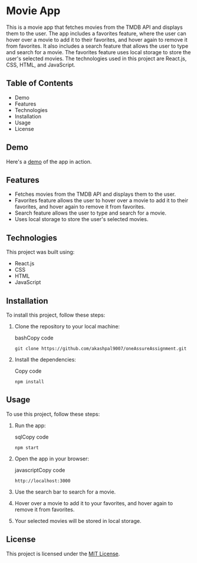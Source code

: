 Movie App
=========

This is a movie app that fetches movies from the TMDB API and displays them to the user. The app includes a favorites feature, where the user can hover over a movie to add it to their favorites, and hover again to remove it from favorites. It also includes a search feature that allows the user to type and search for a movie. The favorites feature uses local storage to store the user's selected movies. The technologies used in this project are React.js, CSS, HTML, and JavaScript.

Table of Contents
-----------------

- Demo
- Features
- Technologies
- Installation
- Usage
- License

Demo
----

Here's a [demo](https://moviesure.netlify.app/) of the app in action.

Features
--------

-   Fetches movies from the TMDB API and displays them to the user.
-   Favorites feature allows the user to hover over a movie to add it to their favorites, and hover again to remove it from favorites.
-   Search feature allows the user to type and search for a movie.
-   Uses local storage to store the user's selected movies.

Technologies
------------

This project was built using:

-   React.js
-   CSS
-   HTML
-   JavaScript

Installation
------------

To install this project, follow these steps:

1.  Clone the repository to your local machine:

    bashCopy code

    `git clone https://github.com/akashpal9007/oneAssureAssignment.git`

2.  Install the dependencies:

    Copy code

    `npm install`

Usage
-----

To use this project, follow these steps:

1.  Run the app:

    sqlCopy code

    `npm start`

2.  Open the app in your browser:

    javascriptCopy code

    `http://localhost:3000`

3.  Use the search bar to search for a movie.

4.  Hover over a movie to add it to your favorites, and hover again to remove it from favorites.

5.  Your selected movies will be stored in local storage.


License
-------

This project is licensed under the [MIT License](https://chat.openai.com/chat/LICENSE).
